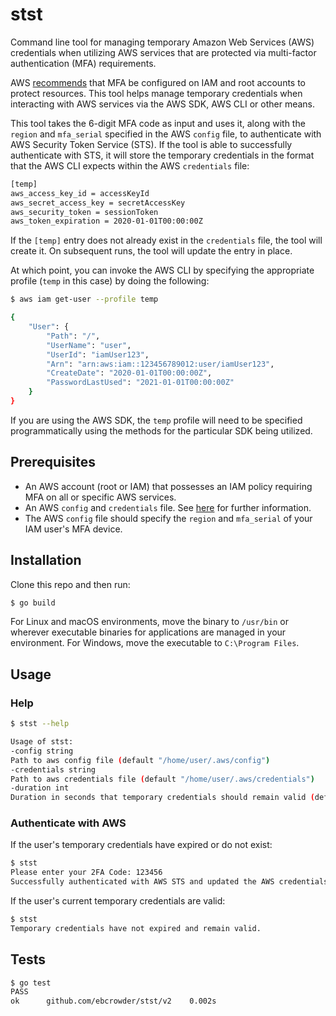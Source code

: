 # stst
Command line tool for managing temporary Amazon Web Services (AWS) credentials when utilizing AWS services that are protected via multi-factor authentication (MFA) requirements.

AWS [recommends](https://docs.aws.amazon.com/IAM/latest/UserGuide/id_credentials_mfa.html) that MFA be configured on IAM and root accounts to protect resources. This tool helps manage temporary credentials when interacting with AWS services via the AWS SDK, AWS CLI or other means.

This tool takes the 6-digit MFA code as input and uses it, along with the `region` and `mfa_serial` specified in the AWS `config` file, to authenticate with AWS Security Token Service (STS). If the tool is able to successfully authenticate with STS, it will store the temporary credentials in the format that the AWS CLI expects within the AWS `credentials` file:
```bash
[temp]
aws_access_key_id = accessKeyId
aws_secret_access_key = secretAccessKey
aws_security_token = sessionToken
aws_token_expiration = 2020-01-01T00:00:00Z

```
If the `[temp]` entry does not already exist in the `credentials` file, the tool will create it. On subsequent runs, the tool will update the entry in place. 

At which point, you can invoke the AWS CLI by specifying the appropriate profile (`temp` in this case) by doing the following:
```bash
$ aws iam get-user --profile temp

{
    "User": {
        "Path": "/",
        "UserName": "user",
        "UserId": "iamUser123",
        "Arn": "arn:aws:iam::123456789012:user/iamUser123",
        "CreateDate": "2020-01-01T00:00:00Z",
        "PasswordLastUsed": "2021-01-01T00:00:00Z"
    }
}
```
If you are using the AWS SDK, the `temp` profile will need to be specified programmatically using the methods for the particular SDK being utilized.
## Prerequisites
- An AWS account (root or IAM) that possesses an IAM policy requiring MFA on all or specific AWS services.
- An AWS `config` and `credentials` file. See [here](https://docs.aws.amazon.com/cli/latest/userguide/cli-configure-files.html) for further information.
- The AWS `config` file should specify the `region` and `mfa_serial` of your IAM user's MFA device.
## Installation
Clone this repo and then run:
```bash
$ go build
```
For Linux and macOS environments, move the binary to `/usr/bin` or wherever executable binaries for applications are managed in your environment. For Windows, move the executable to `C:\Program Files`.
## Usage
### Help
```bash
$ stst --help

Usage of stst:
-config string
Path to aws config file (default "/home/user/.aws/config")
-credentials string
Path to aws credentials file (default "/home/user/.aws/credentials")
-duration int
Duration in seconds that temporary credentials should remain valid (default 900)
```
### Authenticate with AWS
If the user's temporary credentials have expired or do not exist:
```bash
$ stst
Please enter your 2FA Code: 123456
Successfully authenticated with AWS STS and updated the AWS credentials file at: /home/user/.aws/credentials
```
If the user's current temporary credentials are valid:
```bash
$ stst
Temporary credentials have not expired and remain valid.
```
## Tests
```bash
$ go test
PASS
ok  	github.com/ebcrowder/stst/v2	0.002s
```